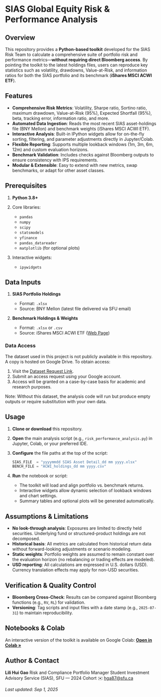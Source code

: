 # SIAS Global Equity Risk & Performance Analysis

## Overview

This repository provides a **Python-based toolkit** developed for the SIAS Risk Team to calculate a comprehensive suite of portfolio risk and performance metrics—**without requiring direct Bloomberg access**. By pointing the toolkit to the latest holdings files, users can reproduce key statistics such as volatility, drawdowns, Value-at-Risk, and information ratios for both the SIAS portfolio and its benchmark (**iShares MSCI ACWI ETF**).

## Features

* **Comprehensive Risk Metrics**: Volatility, Sharpe ratio, Sortino ratio, maximum drawdown, Value-at-Risk (95%), Expected Shortfall (95%), beta, tracking error, information ratio, and more.
* **Automated Data Ingestion**: Reads the most recent SIAS asset-holdings file (BNY Mellon) and benchmark weights (iShares MSCI ACWI ETF).
* **Interactive Analysis**: Built-in IPython widgets allow for on-the-fly sorting, filtering, and parameter adjustments directly in Jupyter/Colab.
* **Flexible Reporting**: Supports multiple lookback windows (1m, 3m, 6m, 12m) and custom evaluation horizons.
* **Benchmark Validation**: Includes checks against Bloomberg outputs to ensure consistency with IPS requirements.
* **Modular & Extensible**: Easy to extend with new metrics, swap benchmarks, or adapt for other asset classes.

## Prerequisites

1. **Python 3.8+**
2. Core libraries:

   * `pandas`
   * `numpy`
   * `scipy`
   * `statsmodels`
   * `yfinance`
   * `pandas_datareader`
   * `matplotlib` (for optional plots)
3. Interactive widgets:

   * `ipywidgets`

## Data Inputs

1. **SIAS Portfolio Holdings**

   * Format: `.xlsx`
   * Source: BNY Mellon (latest file delivered via SFU email)

2. **Benchmark Holdings & Weights**

   * Format: `.xlsx` or `.csv`
   * Source: iShares MSCI ACWI ETF ([Web Page](https://www.ishares.com/us/products/239600/ishares-msci-acwi-etf))

### Data Access
The dataset used in this project is not publicly available in this repository.  
A copy is hosted on Google Drive. To obtain access:

1. Visit the [Dataset Request Link](https://drive.google.com/drive/folders/14Qj5mYg8BhEvRLRt2MkeXgo4BZWTp-xB?usp=sharing).  
2. Submit an access request using your Google account.  
3. Access will be granted on a case-by-case basis for academic and research purposes.  

Note: Without this dataset, the analysis code will run but produce empty outputs or require substitution with your own data.

## Usage

1. **Clone or download** this repository.

2. **Open** the main analysis script (e.g., `risk_performance_analysis.py`) in Jupyter, Colab, or your preferred IDE.

3. **Configure** the file paths at the top of the script:

   ```python
   SIAS_FILE  = "yyyymmdd SIAS Asset Detail_dd mm yyyy.xlsx"
   BENCH_FILE = "ACWI_holdings_dd mm yyyy.csv"
   ```

4. **Run** the notebook or script:

   * The toolkit will load and align portfolio vs. benchmark returns.
   * Interactive widgets allow dynamic selection of lookback windows and chart settings.
   * Summary tables and optional plots will be generated automatically.

## Assumptions & Limitations

* **No look-through analysis**: Exposures are limited to directly held securities. Underlying fund or structured-product holdings are not decomposed.
* **Historical basis**: All metrics are calculated from historical return data without forward-looking adjustments or scenario modeling.
* **Static weights**: Portfolio weights are assumed to remain constant over the evaluation horizon (no rebalancing or trading effects are modeled).
* **USD reporting**: All calculations are expressed in U.S. dollars (USD). Currency translation effects may apply for non-USD securities.

## Verification & Quality Control

* **Bloomberg Cross-Check**: Results can be compared against Bloomberg functions (e.g., `RV`, `RL`) for validation.
* **Versioning**: Tag scripts and input files with a date stamp (e.g., `2025-07-31`) to maintain reproducibility.

## Notebooks & Colab

An interactive version of the toolkit is available on Google Colab:
[**Open in Colab »**](https://colab.research.google.com/drive/1l0Hvb7rZ-ynC90jzbVvXclNnZDeoaw8E?usp=sharing)


## Author & Contact

**Lili Hui Gao**
Risk and Compliance Portfolio Manager
Student Investment Advisory Service (SIAS), SFU — 2024 Cohort
✉️ [hga87@sfu.ca](mailto:hga87@sfu.ca)

*Last updated: Sep 1, 2025*

